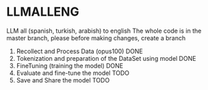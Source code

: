 # LLMALLENG
LLM all (spanish, turkish, arabish) to english
The whole code is in the master branch, please before making changes, create a branch

1. Recollect and Process Data (opus100) DONE
2. Tokenization and preparation of the DataSet using model DONE
3. FineTuning (training the model) DONE
4. Evaluate and fine-tune the model TODO
5. Save and Share the model TODO
